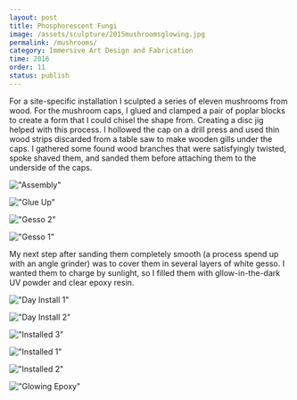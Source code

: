 ```yaml
---
layout: post
title: Phosphorescent Fungi
image: /assets/sculpture/2015mushroomsglowing.jpg
permalink: /mushrooms/
category: Immersive Art Design and Fabrication
time: 2016
order: 11
status: publish
---
```


For a site-specific installation I sculpted a series of eleven mushrooms from wood. For the mushroom caps, I glued and clamped a pair of poplar blocks to create a form that I could chisel the shape from. Creating a disc jig helped with this process. I hollowed the cap on a drill press and used thin wood strips discarded from a table saw to make wooden gills under the caps. I gathered some found wood branches that were satisfyingly twisted, spoke shaved them, and sanded them before attaching them to the underside of the caps.

!["Assembly"](/assets/sculpture/2015assemblingmushrooms_1.jpg)

!["Glue Up"](/assets/sculpture/2015carvedmushrooms_1.jpg)

!["Gesso 2"](/assets/sculpture/2015mushroomsgesso2.jpg)

!["Gesso 1"](/assets/sculpture/2015mushroomsgesso1.jpg)

My next step after sanding them completely smooth (a process spend up with an angle grinder) was to cover them in several layers of white gesso. I wanted them to charge by sunlight, so I filled them with gllow-in-the-dark UV powder and clear epoxy resin.

!["Day Install 1"](/assets/sculpture/2015fungi1.jpg)

!["Day Install 2"](/assets/sculpture/2015fungi2.jpg)

!["Installed 3"](/assets/sculpture/2015nightmushrooms2.jpg)

!["Installed 1"](/assets/sculpture/2015nightmushroooms1.jpg)

!["Installed 2"](/assets/sculpture/2015glowresinmushrooms6.jpg)

!["Glowing Epoxy"](/assets/sculpture/2015mushroomsglowing.jpg)